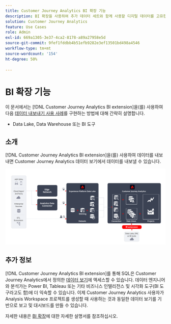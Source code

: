 ```yaml
---
title: Customer Journey Analytics BI 확장 기능
description: BI 확장을 사용하여 추가 데이터 세트와 함께 사용할 디지털 데이터를 고유한 BI 도구 또는 Data Lake로 가져오는 방법에 대해 설명합니다.
solution: Customer Journey Analytics
feature: Use Cases
role: Admin
exl-id: 669a1305-3e37-4ca2-8178-a89a27958e5d
source-git-commit: 9fef1fddbb4b51efb9282e3ef13501bd498a4546
workflow-type: tm+mt
source-wordcount: '154'
ht-degree: 50%

---
```


# BI 확장 기능

이 문서에서는 [!DNL Customer Journey Analytics BI extension]을(를) 사용하여 다음 [데이터 내보내기 사용 사례](overview.md)를 구현하는 방법에 대해 간략히 설명합니다.

- Data Lake, Data Warehouse 또는 BI 도구

## 소개

[!DNL Customer Journey Analytics BI extension]을(를) 사용하여 데이터를 내보내면 Customer Journey Analytics 데이터 보기에서 데이터를 내보낼 수 있습니다.

![BI 확장](../assets/bi-extension.svg)

## 추가 정보

[!DNL Customer Journey Analytics BI extension]를 통해 SQL은 Customer Journey Analytics에서 정의한 [데이터 보기](/help/data-views/data-views.md)에 액세스할 수 있습니다. 데이터 엔지니어와 분석가는 Power BI, Tableau 또는 기타 비즈니스 인텔리전스 및 시각화 도구(BI 도구라고도 함)에 더 익숙할 수 있습니다. 이제 Customer Journey Analytics 사용자가 Analysis Workspace 프로젝트를 생성할 때 사용하는 것과 동일한 데이터 보기를 기반으로 보고 및 대시보드를 만들 수 있습니다.

자세한 내용은 [BI 확장](../../data-views/bi-extension.md)에 대한 자세한 설명서를 참조하십시오.
